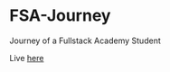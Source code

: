 # FSA-Journey
Journey of a Fullstack Academy Student

Live [here](http://journey.fullstackacademy.com)
